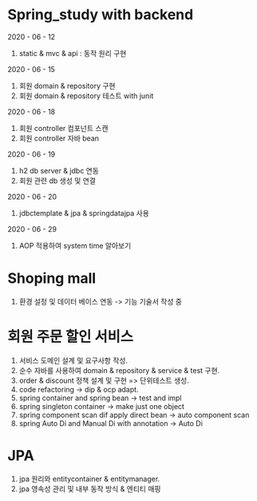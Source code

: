 # Spring_study with backend


2020 - 06 - 12

1. static & mvc & api : 동작 원리 구현

2020 - 06 - 15 

1. 회원 domain & repository 구현
2. 회원 domain & repository 테스트 with junit


2020 - 06 - 18

1. 회원 controller 컴포넌트 스캔     
2. 회원 controller 자바 bean 


2020 - 06 - 19

1. h2 db server & jdbc 연동     
2. 회원 관련 db 생성 및 연결    

2020 - 06 - 20

1. jdbctemplate & jpa & springdatajpa 사용

2020 - 06 - 29     

1. AOP 적용하여 system time 알아보기



# Shoping mall

1. 환경 설정 및 데이터 베이스 연동 -> 기능 기술서 작성 중


# 회원 주문 할인 서비스

1. 서비스 도메인 설계 및 요구사항 작성.     
2. 순수 자바를 사용하여 domain & repository & service & test 구현.     
3. order & discount 정책 설계 및 구현 => 단위테스트 생성.    
4. code refactoring -> dip & ocp adapt.     
5. spring container and spring bean -> test and impl
6. spring singleton container -> make just one object
7. spring component scan dif apply direct bean -> auto component scan
8. spring Auto Di and Manual Di with annotation -> Auto Di


# JPA

1. jpa 원리와 entitycontainer & entitymanager.     
2. jpa 영속성 관리 및 내부 동작 방식 & 엔티티 매핑
